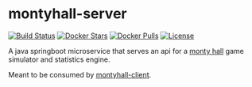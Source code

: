 # montyhall-server

[![Build Status](https://travis-ci.org/andrewmacheret/montyhall-server.svg?branch=master)](https://travis-ci.org/andrewmacheret/montyhall-server) [![Docker Stars](https://img.shields.io/docker/stars/andrewmacheret/montyhall-server.svg)](https://hub.docker.com/r/andrewmacheret/montyhall-server/) [![Docker Pulls](https://img.shields.io/docker/pulls/andrewmacheret/montyhall-server.svg)](https://hub.docker.com/r/andrewmacheret/montyhall-server/) [![License](https://img.shields.io/badge/license-MIT-lightgray.svg)](https://github.com/andrewmacheret/montyhall-server/blob/master/LICENSE.md)

A java springboot microservice that serves an api for a [monty hall](https://en.wikipedia.org/wiki/Monty_Hall_problem) game simulator and statistics engine.

Meant to be consumed by [montyhall-client](https://github.com/andrewmacheret/montyhall-client).
